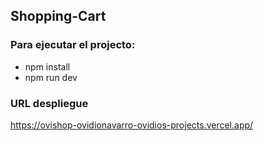 ## Shopping-Cart
### Para ejecutar el projecto:
- npm install
- npm run dev 

### URL despliegue
https://ovishop-ovidionavarro-ovidios-projects.vercel.app/